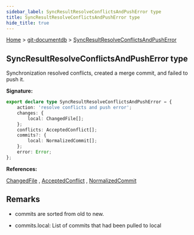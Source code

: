```yaml
---
sidebar_label: SyncResultResolveConflictsAndPushError type
title: SyncResultResolveConflictsAndPushError type
hide_title: true
---
```


[Home](./index.md) &gt; [git-documentdb](./git-documentdb.md) &gt; [SyncResultResolveConflictsAndPushError](./git-documentdb.syncresultresolveconflictsandpusherror.md)

## SyncResultResolveConflictsAndPushError type

Synchronization resolved conflicts, created a merge commit, and failed to push it.

<b>Signature:</b>

```typescript
export declare type SyncResultResolveConflictsAndPushError = {
    action: 'resolve conflicts and push error';
    changes: {
        local: ChangedFile[];
    };
    conflicts: AcceptedConflict[];
    commits?: {
        local: NormalizedCommit[];
    };
    error: Error;
};
```
<b>References:</b>

[ChangedFile](./git-documentdb.changedfile.md) , [AcceptedConflict](./git-documentdb.acceptedconflict.md) , [NormalizedCommit](./git-documentdb.normalizedcommit.md)

## Remarks

- commits are sorted from old to new.

- commits.local: List of commits that had been pulled to local

